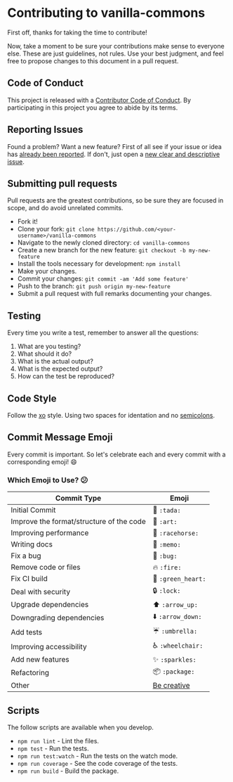# Contributing to vanilla-commons
First off, thanks for taking the time to contribute!

Now, take a moment to be sure your contributions make sense to everyone else.
These are just guidelines, not rules.
Use your best judgment, and feel free to propose changes to this document in a pull request.

## Code of Conduct
This project is released with a [Contributor Code of Conduct](CODE_OF_CONDUCT.md). By participating in this project you agree to abide by its terms.

## Reporting Issues
Found a problem? Want a new feature? First of all see if your issue or idea has [already been reported](https://github.com/thiamsantos/vanilla-commons/issues).
If don't, just open a [new clear and descriptive issue](https://github.com/thiamsantos/vanilla-commons/issues/new).

## Submitting pull requests
Pull requests are the greatest contributions, so be sure they are focused in scope, and do avoid unrelated commits.

- Fork it!
- Clone your fork: `git clone https://github.com/<your-username>/vanilla-commons`
- Navigate to the newly cloned directory: `cd vanilla-commons`
- Create a new branch for the new feature: `git checkout -b my-new-feature`
- Install the tools necessary for development: `npm install`
- Make your changes.
- Commit your changes: `git commit -am 'Add some feature'`
- Push to the branch: `git push origin my-new-feature`
- Submit a pull request with full remarks documenting your changes.

## Testing
Every time you write a test, remember to answer all the questions:

1. What are you testing?
2. What should it do?
3. What is the actual output?
4. What is the expected output?
5. How can the test be reproduced?

## Code Style
Follow the [xo](https://github.com/sindresorhus/xo) style.
Using two spaces for identation and no [semicolons](http://blog.izs.me/post/2353458699/an-open-letter-to-javascript-leaders-regarding).

## Commit Message Emoji

Every commit is important.
So let's celebrate each and every commit with a corresponding emoji! :smile:

### Which Emoji to Use? :confused:

Commit Type | Emoji
----------  | -------------
Initial Commit | :tada: `:tada:`
Improve the format/structure of the code | :art: `:art:`
Improving performance | :racehorse: `:racehorse:`
Writing docs | :memo: `:memo:`
Fix a bug | :bug: `:bug:`
Remove code or files | :fire: `:fire:`
Fix CI build | :green_heart: `:green_heart:`
Deal with security | :lock: `:lock:`
Upgrade dependencies | :arrow_up: `:arrow_up:`
Downgrading dependencies | :arrow_down: `:arrow_down:`
Add tests | :umbrella: `:umbrella:`
Improving accessibility | :wheelchair: `:wheelchair:`
Add new features | :sparkles: `:sparkles:`
Refactoring | :package: `:package:`
Other | [Be creative](http://www.emoji-cheat-sheet.com/)

## Scripts
The follow scripts are available when you develop.

- `npm run lint` - Lint the files.
- `npm test` - Run the tests.
- `npm run test:watch` - Run the tests on the watch mode.
- `npm run coverage` - See the code coverage of the tests.
- `npm run build` - Build the package.

